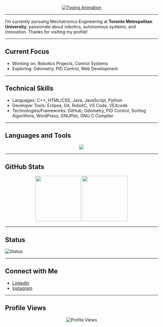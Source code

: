 <!-- Typing Animation -->
<p align="center">
  <a href="https://github.com/06Shiven">
    <img src="https://readme-typing-svg.demolab.com?font=Fira+Code&size=30&pause=1000&color=FFFFFF&center=true&vCenter=true&width=800&repeat=true&lines=Hi%2C+I'm+Shiven+Jaiswal;Mechatronics+Engineering+Student;Robotics+Enthusiast;Welcome+to+my+GitHub!" alt="Typing Animation" />
  </a>
</p>


---

I’m currently pursuing Mechatronics Engineering at **Toronto Metropolitan University**, passionate about robotics, autonomous systems, and innovation. Thanks for visiting my profile!

---

## Current Focus
- Working on: Robotics Projects, Control Systems
- Exploring: Odometry, PID Control, Web Development

---

## Technical Skills
- Languages: C++, HTML/CSS, Java, JavaScript, Python
- Developer Tools: Eclipse, Git, RobotC, VS Code, VEXcode
- Technologies/Frameworks: GitHub, Odometry, PID Control, Sorting Algorithms, WordPress, GNUPlot, GNU C Compiler

---

## Languages and Tools

<p align="center">
  <img src="https://skillicons.dev/icons?i=cpp,html,css,java,js,python,git,wordpress,vscode,github,docker,linux" />
</p>

---

## GitHub Stats

<p align="center">
  <img src="https://github-readme-stats.vercel.app/api?username=06Shiven&show_icons=true&theme=default&hide_border=false&count_private=true&include_all_commits=true" height="150" />
  <img src="https://github-readme-streak-stats.herokuapp.com/?user=06Shiven&theme=default&hide_border=false" height="150" />
</p>

---

## Status

![Status](https://img.shields.io/badge/Currently_Working_On-Robotics_Projects-green?style=flat-square)

---

## Connect with Me
- [LinkedIn](https://www.linkedin.com/in/shiven-jaiswal/)
- [Instagram](https://www.instagram.com/shiven._/)

---

## Profile Views

<p align="center">
  <img src="https://komarev.com/ghpvc/?username=06Shiven&label=Profile%20views&color=0e75b6&style=flat" alt="Profile Views" />
</p>
